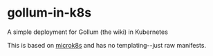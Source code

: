 # gollum-in-k8s
A simple deployment for Gollum (the wiki) in Kubernetes

This is based on [microk8s](https://microk8s.io/) and has no templating--just raw manifests.

